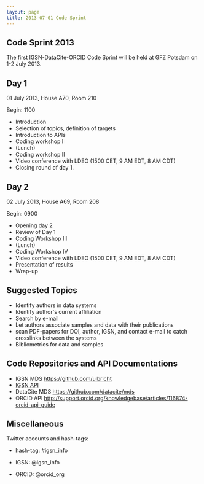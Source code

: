 ```yaml
---
layout: page
title: 2013-07-01 Code Sprint
---
```


## Code Sprint 2013 ##

The first IGSN-DataCite-ORCID Code Sprint will be held at GFZ Potsdam on 1-2 July 2013.

## Day 1 ##

01 July 2013, House A70, Room 210

Begin: 1100

  * Introduction
  * Selection of topics, definition of targets
  * Introduction to APIs
  * Coding workshop I
  * (Lunch)
  * Coding workshop II
  * Video conference with LDEO (1500 CET, 9 AM EDT, 8 AM CDT)
  * Closing round of day 1.


## Day 2 ##


02 July 2013, House A69, Room 208

Begin: 0900

  * Opening day 2
  * Review of Day 1
  * Coding Workshop III
  * (Lunch)
  * Coding Workshop IV
  * Video conference with LDEO (1500 CET, 9 AM EDT, 8 AM CDT)
  * Presentation of results
  * Wrap-up
  
## Suggested Topics ##

  * Identify authors in data systems
  * Identify author's current affiliation
  * Search by e-mail
  * Let authors associate samples and data with their publications
  * scan PDF-papers for DOI, author, IGSN, and contact e-mail to catch crosslinks between the systems
  * Bibliometrics for data and samples

## Code Repositories and API Documentations ##

  * IGSN MDS <https://github.com/ulbricht>
  * [IGSN API](../registration) 
  * DataCite MDS <https://github.com/datacite/mds>
  * ORCID API <http://support.orcid.org/knowledgebase/articles/116874-orcid-api-guide>

## Miscellaneous ##

Twitter accounts and hash-tags:

  * hash-tag: #igsn_info

  * IGSN: @igsn_info
  * ORCID: @orcid_org
